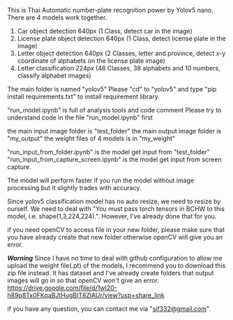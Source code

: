 This is Thai Automatic number-plate recognition power by Yolov5 nano. There are 4 models work together.

1. Car object detection 640px (1 Class, detect car in the image)
2. License plate object detection 640px (1 Class, detect license plate in the image)
3. Letter object detection 640px (2 Classes, letter and province, detect x-y coordinate of alphabets on the license plate image)
4. Letter classification 224px (48 Classes, 38 alphabets and 10 numbers, classify alphabet images)

The main folder is named "yolov5" Please "cd" to "yolov5" and type "pip install requirements.txt" to install requirement library.

"run_model.ipynb" is full of analysis tools and code comment Please try to understand code in the file "run_model.ipynb" first

the main input image folder is "test_folder" the main output image folder is "my_output" the weight files of 4 models is in "my_weight"

"run_input_from_folder.ipynb" is the model get input from "test_folder" "run_input_from_capture_screen.ipynb" is the model get input from screen capture.

The model will perform faster if you run the model without image processing but it slightly trades with accuracy.

Since yolov5 classification model has no auto resize, we need to resize by ourself. We need to deal with "You must pass torch tensors in BCHW to this model, i.e. shape(1,3,224,224).". However, I've already done that for you.

if you need openCV to access file in your new folder, please make sure that you have already create that new folder otherwise openCV will give you an error.

***Warning***
Since I have no time to deal with github configuration to allow me upload the weight file(.pt) of the models, I recommend you to download this zip file instead. It has dataset and I've already create folders that output images will go in so that openCV won't give an error.
https://drive.google.com/file/d/1wI20-h89p8Tx0FKqaBJtHugBIT8ZlAUr/view?usp=share_link

if you have any question, you can contact me via "sif332@gmail.com".
